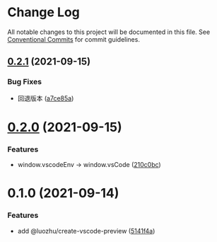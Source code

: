 # Change Log

All notable changes to this project will be documented in this file.
See [Conventional Commits](https://conventionalcommits.org) for commit guidelines.

## [0.2.1](https://github.com/youngjuning/luozhu/compare/@luozhu/create-vscode-preview@0.2.0...@luozhu/create-vscode-preview@0.2.1) (2021-09-15)


### Bug Fixes

* 回退版本 ([a7ce85a](https://github.com/youngjuning/luozhu/commit/a7ce85a0fdcec3c7cf55b06f71cc86e074deb0ac))





# [0.2.0](https://github.com/youngjuning/luozhu/compare/@luozhu/create-vscode-preview@0.1.0...@luozhu/create-vscode-preview@0.2.0) (2021-09-15)


### Features

* window.vscodeEnv -> window.vsCode ([210c0bc](https://github.com/youngjuning/luozhu/commit/210c0bcfb8d397370caf7068ace6173c0bf4b41d))





# 0.1.0 (2021-09-14)


### Features

* add @luozhu/create-vscode-preview ([5141f4a](https://github.com/youngjuning/luozhu/commit/5141f4ae0ead13e5625c0d6d593a9f3fe6c0d4d3))
